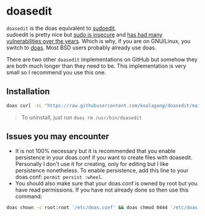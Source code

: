 # doasedit
`doasedit` is the doas equivalent to [sudoedit](https://www.youtube.com/watch?v=Njsth_VeSxY).\
sudoedit is pretty nice but [sudo is insecure](https://www.youtube.com/watch?v=eamEZCj-CuQ) and [has had many vulnerabilities over the years](https://duckduckgo.com/?q=sudo+vulnerability). Which is why, if you are on GNU/Linux, you switch to [doas](https://github.com/nholstein/OpenDoas). Most BSD users probably already use doas.

There are two other `doasedit` implementations on GitHub but somehow they are both much longer than they need to be. This implementation is very small so I recommend you use this one.

## Installation

```sh
doas curl -sL "https://raw.githubusercontent.com/koalagang/doasedit/main/doasedit" -o /usr/bin/doasedit && doas chmod +x /usr/bin/doasedit
```
>To uninstall, just run `doas rm /usr/bin/doasedit`

## Issues you may encounter

* It is not 100% necessary but it is recommended that you enable persistence in your doas.conf if you want to create files with doasedit. Personally I don't use it for creating, only for editing but I like persistence nonetheless. To enable persistence, add this line to your doas.conf: `permit persist :wheel`.
* You should also make sure that your doas.conf is owned by root but you have read permissions. If you have not already done so then use this command:
```sh
doas chown -c root:root '/etc/doas.conf' && doas chmod 0444 '/etc/doas.conf'
```
